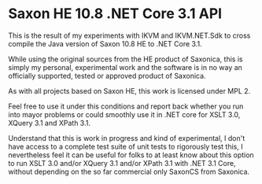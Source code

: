 ﻿# Saxon HE 10.8 .NET Core 3.1 API

This is the result of my experiments with IKVM and IKVM.NET.Sdk to cross compile the Java version of Saxon 10.8 HE to .NET Core 3.1.

While using the original sources from the HE product of Saxonica, this is simply my personal, experimental work and the software is in
no way an officially supported, tested or approved product of Saxonica.

As with all projects based on Saxon HE, this work is licensed under MPL 2.

Feel free to use it under this conditions and report back whether you run into mayor problems or could smoothly use it in .NET core for XSLT 3.0, XQuery 3.1 and XPath 3.1.

Understand that this is work in progress and kind of experimental, I don't have access to a complete test suite of unit tests to rigorously test this, 
I nevertheless feel it can be useful for folks to at least know about this option to run XSLT 3.0 and/or XQuery 3.1 and/or XPath 3.1 with .NET 3.1 Core,
without depending on the so far commercial only SaxonCS from Saxonica. 